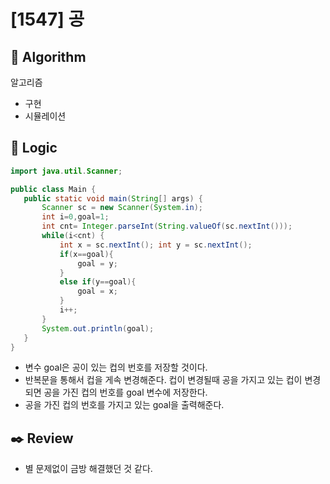# [1547] 공

## :pushpin: **Algorithm**

알고리즘
- 구현
- 시뮬레이션
## :round_pushpin: **Logic**

 ```java
import java.util.Scanner;

public class Main {
    public static void main(String[] args) {
        Scanner sc = new Scanner(System.in);
        int i=0,goal=1;
        int cnt= Integer.parseInt(String.valueOf(sc.nextInt()));
        while(i<cnt) {
            int x = sc.nextInt(); int y = sc.nextInt();
            if(x==goal){
                goal = y;
            }
            else if(y==goal){
                goal = x;
            }
            i++;
        }
        System.out.println(goal);
    }
}
 ```

- 변수 goal은 공이 있는 컵의 번호를 저장할 것이다.
- 반복문을 통해서 컵을 게속 변경해준다. 컵이 변경될때 공을 가지고 있는 컵이 변경되면 공을 가진 컵의 번호를 goal 변수에 저장한다.
- 공을 가진 컵의 번호를 가지고 있는 goal을 출력해준다.
## :black_nib: **Review**

- 별 문제없이 금방 해결했던 것 같다.